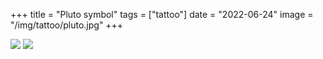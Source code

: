 +++
title = "Pluto symbol"
tags = ["tattoo"]
date = "2022-06-24"
image = "/img/tattoo/pluto.jpg"
+++

![](/img/tattoo/pluto.jpg)
![](/img/tattoo/pluto-cross.jpg)

